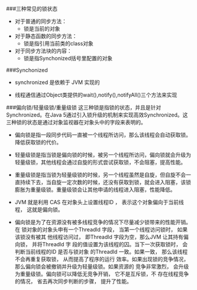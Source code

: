 ###三种常见的锁状态
- 对于普通的同步方法： 
    - 锁是当前的对象 
- 对于静态函数的同步方法： 
    - 锁是指引用当前类的class对象 
- 对于同步方法块的内容： 
    - 锁是指Synchonized括号里配置的对象
    
###Synchonized
- synchronized 是依赖于 JVM 实现的

- 线程通信通过Object类提供的wait(),notify(),notifyAll()三个方法来实现

###偏向锁/轻量级锁/重量级锁
这三种锁是指锁的状态，并且是针对Synchronized。在Java 5通过引入锁升级的机制来实现高效Synchronized。这三种锁的状态是通过对象监视器在对象头中的字段来表明的。

- 偏向锁是指一段同步代码一直被一个线程所访问，那么该线程会自动获取锁。降低获取锁的代价。

- 轻量级锁是指当锁是偏向锁的时候，被另一个线程所访问，偏向锁就会升级为轻量级锁，其他线程会通过自旋的形式尝试获取锁，不会阻塞，提高性能。
- 重量级锁是指当锁为轻量级锁的时候，另一个线程虽然是自旋，但自旋不会一直持续下去，当自旋一定次数的时候，还没有获取到锁，就会进入阻塞，该锁膨胀为重量级锁。重量级锁会让其他申请的线程进入阻塞，性能降低。


- JVM 就是利用
  CAS 在对象头上设置线程ID ， 表示这个对象偏向于当前线程， 这就是偏向锁。

- 偏向锁是为了在资源没有被多线程竞争的情况下尽量减少锁带来的性能开销。在
  锁对象的对象头申有一个Threadld 字段， 当第一个线程访问锁时， 如果该锁没有被其
  他线程访问过， 即Threadld 字段为空，那么JVM 让其持有偏向锁， 并将Threadld 字
  段的值设置为该线程的囚。当下一次获取锁时， 会判断当前线程的ID 是否与锁对象
  的Threadld 一致。如果一致， 那么该线程不会再重复获取锁， 从而提高了程序的运行
  效率。如果出现锁的竞争情况， 那么偏向锁会被撤销并升级为轻量级锁。如果资源的
  竞争非常激烈， 会升级为重量级锁。偏向锁可以降低无竞争开销， 它不是互斥锁，不
  存在线程竞争的情况， 省去再次同步判断的步骤， 提升了性能。